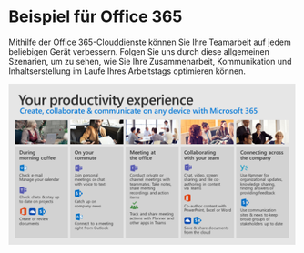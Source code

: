 # <a name="day-in-the-life-with-office-365"></a>Beispiel für Office 365

Mithilfe der Office 365-Clouddienste können Sie Ihre Teamarbeit auf jedem beliebigen Gerät verbessern.  Folgen Sie uns durch diese allgemeinen Szenarien, um zu sehen, wie Sie Ihre Zusammenarbeit, Kommunikation und Inhaltserstellung im Laufe Ihres Arbeitstags optimieren können.  

![Beispiel – visuell](media/m365day.png)

